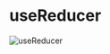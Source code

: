 # useReducer

![useReducer](https://github.com/ahsan-chy/React-JS-Notes/assets/85479513/c7c4671d-43bb-42e7-a9a3-9e48ed6eaedf)
